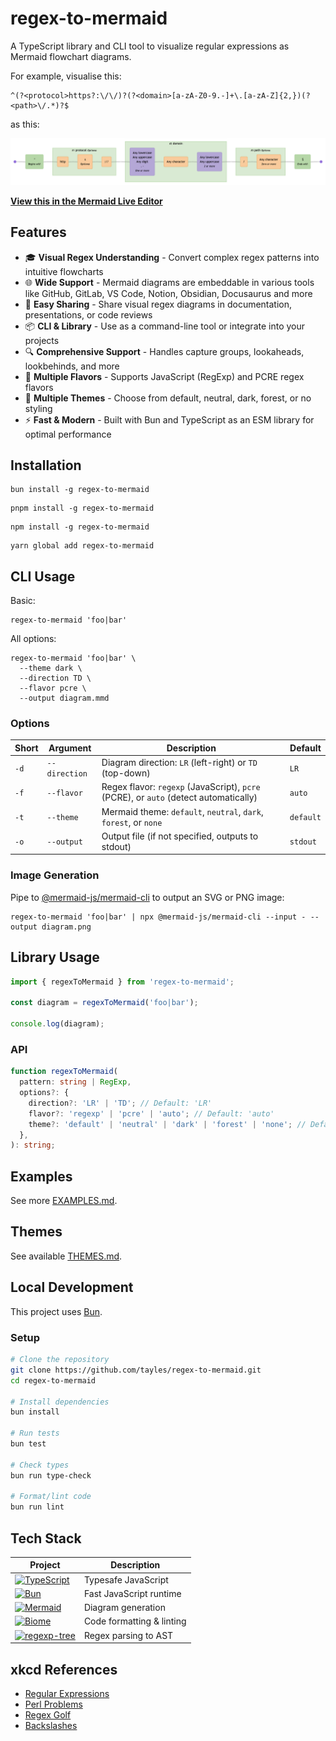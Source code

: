 # regex-to-mermaid

A TypeScript library and CLI tool to visualize regular expressions as Mermaid flowchart diagrams.

For example, visualise this:

```regex
^(?<protocol>https?:\/\/)?(?<domain>[a-zA-Z0-9.-]+\.[a-zA-Z]{2,})(?<path>\/.*)?$
```

as this:

![regex-to-mermaid](docs/regex-to-mermaid.png)

**[View this in the Mermaid Live Editor](https://mermaid.live/edit#pako:eNqVVttu2zgQ_RWCaYFmK8mWZOvCGk4d27svvQDtW6o0YCXaFlYmBYpGmxr-9yUpxhblJJsKfhBnOOccjmdG3MOcFQQi-Po1-ELW5BcC399cTWrOBMtZNd0IUTdXKMsG8nd5JV0F2-KSTr9h9_fMvRm6qefevs0yzxhu94FzuFQQWGymMsj76_LqVUYzuua43oAPXzIKgGT7JHkb9d4IzMX7PWg2uCYIrNy85Dk4vFO-VUmf8OCmIVyUjN75bzL4ffKDTyfldNJscVVNr8m6pA34WYrNZNCaJoNymsFLhNAxUuNUpSAcVxpFHbbdY6zWjkDuaGyez7XCwdU5yWMAoQRAg8H5hnyD-V1eSWFaxozeg4r9JDzHDVGEyrCra9tQlOtSqIUH3J4qSgDjYMs4ORemuFzNZWkbGV7lxrm0PasyeJHKk6Lgj_WMJcPg6VRGfbk23w3h7GnKLuCpjNSZXtkwS1q8pIhMQX_d_dAl3ha1WQCKt6S4y3Etdpzc-eBbBg36hf8ACx7aDRiXlHAqLSnH7MvgrcLuFK29DOxlqJaEFq3CJxQFXUXBUVHb5UfCboXaJKOzDcFLaMMubXhKhBwaf5qEsb2MLHr5vyyLdWfQANd1u8OjP0y0_5hfe0RYvsAeDpYvtPte-7opPOt6K3pkd2Y_OjjrRit6bPeR5YvsJurlIuh3hPbLEdypcXFftck0E1xbSrrWkpSaBVmdIGRwVaGL62gRzxKnEZz9S9BFGs5H8cKR9c44uhjq550FYBSa8L_T-XU6P4Yvo9QPk-fCTzPlQcBoFi-iI0KyjOfz8AzBHOsfznb1o-fSJeyaEjbQi3Q5W4T_dzYDPavr6t4QzBVqm8tWam9SOL0-dfoNZKnRHEo8oTJzghR6bgGuPumuYO6WcNnQxXvfG3pD6MA1LwuIBN8RBxqfvATslZoMig3ZEvmtkq8FWeFdJTKY0YMMqzG9YWz7ECkPst5AtMJVI1e7upDMixLLht8erVz2IuFztqMCIt9PNAhEe_gLoij0kmGSxtEwTIIwiH0H3kMUxIGXhmkaJdFwPBqHwcGBvzXr0EviUSqfJE6TkZ-EsQNJUQrGP7a3GH2ZOfwH-p7mkQ)**

## Features

- 🎓 **Visual Regex Understanding** - Convert complex regex patterns into intuitive flowcharts
- 🌐 **Wide Support** - Mermaid diagrams are embeddable in various tools like GitHub, GitLab, VS Code, Notion, Obsidian, Docusaurus and more
- 🔗 **Easy Sharing** - Share visual regex diagrams in documentation, presentations, or code reviews
- 📦 **CLI & Library** - Use as a command-line tool or integrate into your projects
- 🔍 **Comprehensive Support** - Handles capture groups, lookaheads, lookbehinds, and more
- 🥗 **Multiple Flavors** - Supports JavaScript (RegExp) and PCRE regex flavors
- 🎨 **Multiple Themes** - Choose from default, neutral, dark, forest, or no styling
- ⚡ **Fast & Modern** - Built with Bun and TypeScript as an ESM library for optimal performance

## Installation

```shell
bun install -g regex-to-mermaid
```

```shell
pnpm install -g regex-to-mermaid
```

```shell
npm install -g regex-to-mermaid
```

```shell
yarn global add regex-to-mermaid
```

## CLI Usage

Basic:

```shell
regex-to-mermaid 'foo|bar'
```

All options:

```shell
regex-to-mermaid 'foo|bar' \
  --theme dark \
  --direction TD \
  --flavor pcre \
  --output diagram.mmd
```

### Options

| Short | Argument      | Description                                                                          | Default   |
| ----- | ------------- | ------------------------------------------------------------------------------------ | --------- |
| `-d`  | `--direction` | Diagram direction: `LR` (left-right) or `TD` (top-down)                              | `LR`      |
| `-f`  | `--flavor`    | Regex flavor: `regexp` (JavaScript), `pcre` (PCRE), or `auto` (detect automatically) | `auto`    |
| `-t`  | `--theme`     | Mermaid theme: `default`, `neutral`, `dark`, `forest`, or `none`                     | `default` |
| `-o`  | `--output`    | Output file (if not specified, outputs to stdout)                                    | `stdout`  |

### Image Generation

Pipe to [@mermaid-js/mermaid-cli](https://www.npmjs.com/package/@mermaid-js/mermaid-cli) to output an SVG or PNG image:

```shell
regex-to-mermaid 'foo|bar' | npx @mermaid-js/mermaid-cli --input - --output diagram.png
```

## Library Usage

```typescript
import { regexToMermaid } from 'regex-to-mermaid';

const diagram = regexToMermaid('foo|bar');

console.log(diagram);
```

### API

```typescript
function regexToMermaid(
  pattern: string | RegExp,
  options?: {
    direction?: 'LR' | 'TD'; // Default: 'LR'
    flavor?: 'regexp' | 'pcre' | 'auto'; // Default: 'auto'
    theme?: 'default' | 'neutral' | 'dark' | 'forest' | 'none'; // Default: 'default'
  },
): string;
```

## Examples

See more [EXAMPLES.md](./EXAMPLES.md).

## Themes

See available [THEMES.md](./THEMES.md).

## Local Development

This project uses [Bun](https://bun.sh).

### Setup

```bash
# Clone the repository
git clone https://github.com/tayles/regex-to-mermaid.git
cd regex-to-mermaid

# Install dependencies
bun install

# Run tests
bun test

# Check types
bun run type-check

# Format/lint code
bun run lint
```

## Tech Stack

| Project                                                                                                                                                                   | Description               |
| ------------------------------------------------------------------------------------------------------------------------------------------------------------------------- | ------------------------- |
| [![TypeScript](https://img.shields.io/badge/typescript-%23007ACC.svg?style=for-the-badge&logo=typescript&logoColor=white)](https://www.typescriptlang.org)                | Typesafe JavaScript       |
| [![Bun](https://img.shields.io/badge/bun-%23000000.svg?style=for-the-badge&logo=bun&logoColor=white)](https://bun.sh)                                                     | Fast JavaScript runtime   |
| [![Mermaid](https://img.shields.io/badge/mermaid-%23FF3670.svg?style=for-the-badge&logo=mermaid&logoColor=white)](https://mermaid.js.org)                                 | Diagram generation        |
| [![Biome](https://img.shields.io/badge/biome-%2360A5FA.svg?style=for-the-badge&logo=biome&logoColor=white)](https://biomejs.dev)                                          | Code formatting & linting |
| [![regexp-tree](https://img.shields.io/badge/regexp--tree-%23000000.svg?style=for-the-badge&logo=regexp-tree&logoColor=white)](https://www.npmjs.com/package/regexp-tree) | Regex parsing to AST      |

## xkcd References

- [Regular Expressions](https://xkcd.com/208/)
- [Perl Problems](https://xkcd.com/1171/)
- [Regex Golf](https://xkcd.com/1313/)
- [Backslashes](https://xkcd.com/1638/)
